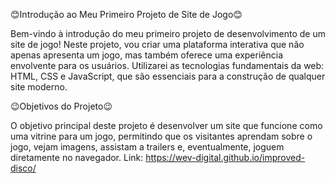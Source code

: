 😊Introdução ao Meu Primeiro Projeto de Site de Jogo😊

Bem-vindo à introdução do meu primeiro projeto de desenvolvimento de um site de jogo! Neste projeto, vou criar uma plataforma interativa que não apenas apresenta um jogo, mas também oferece uma experiência envolvente para os usuários. Utilizarei as tecnologias fundamentais da web: HTML, CSS e JavaScript, que são essenciais para a construção de qualquer site moderno.

😉Objetivos do Projeto😉

O objetivo principal deste projeto é desenvolver um site que funcione como uma vitrine para um jogo, permitindo que os visitantes aprendam sobre o jogo, vejam imagens, assistam a trailers e, eventualmente, joguem diretamente no navegador. Link: https://wev-digital.github.io/improved-disco/
